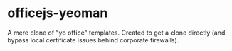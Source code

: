 # officejs-yeoman
A mere clone of "yo office" templates. Created to get a clone directly (and bypass local certificate issues behind corporate firewalls).
